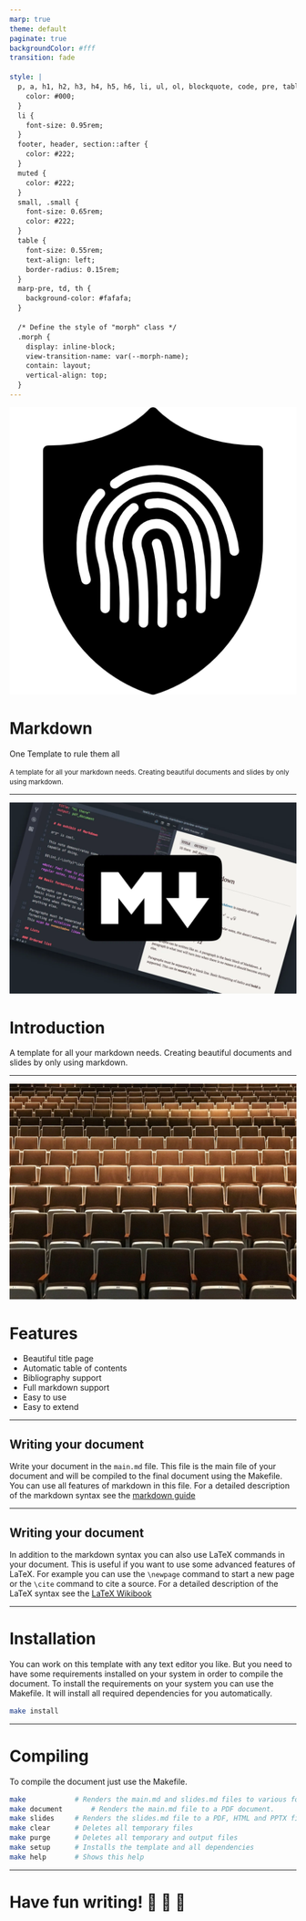 ```yaml
---
marp: true
theme: default
paginate: true
backgroundColor: #fff
transition: fade

style: |
  p, a, h1, h2, h3, h4, h5, h6, li, ul, ol, blockquote, code, pre, table, tr, td, th, em, strong, b, i, img, div, span, footer, header {
    color: #000;
  }
  li {
    font-size: 0.95rem;
  }
  footer, header, section::after {
    color: #222;
  }
  muted {
    color: #222;
  }
  small, .small {
    font-size: 0.65rem;
    color: #222;
  }
  table {
    font-size: 0.55rem;
    text-align: left;
    border-radius: 0.15rem;
  }
  marp-pre, td, th {
    background-color: #fafafa;
  }

  /* Define the style of "morph" class */
  .morph {
    display: inline-block;
    view-transition-name: var(--morph-name);
    contain: layout;
    vertical-align: top;
  }
---
```


![bg left:40% 80% contrast:0.8](assets/fingerprint-icon.png)

# Markdown

One Template to rule them all

<small>A template for all your markdown needs. Creating beautiful documents and slides by only using markdown.</small>

<!--
_backgroundImage: url('assets/3x4/lighter/blue-hex-outline-0.png')
_paginate: false
_transition: fade-out
 -->

---

![bg right:45% ](assets/Markdown-Logo.webp)

# Introduction

A template for all your markdown needs. Creating beautiful documents and slides by only using markdown.

<!--
_backgroundImage: url('assets/3x4/lighter/blue-hex-outline-2.png')
_header: Introduction
 -->

---

![bg right:45% ](assets/chairs.jpg)

# Features

- Beautiful title page
- Automatic table of contents
- Bibliography support
- Full markdown support
- Easy to use
- Easy to extend

<!--
_backgroundImage: url('assets/3x4/lighter/blue-hex-outline-3.png')
_header: Features
 -->

---

## <span class="morph" style="--morph-name:a1;">Writing your document</span>

Write your document in the `main.md` file. This file is the main file of your document and will be compiled to the final document using the Makefile. You can use all features of markdown in this file. For a detailed description of the markdown syntax see the [markdown guide](https://www.markdownguide.org/basic-syntax/)

<!--
_backgroundImage: url('assets/3x4/lighter/violet-wave-4.png')
_header: Writing
_footer: https://www.markdownguide.org/basic-syntax/
 -->

---

## <span class="morph" style="--morph-name:a1;">Writing your document</span>

In addition to the markdown syntax you can also use LaTeX commands in your document. This is useful if you want to use some advanced features of LaTeX. For example you can use the `\newpage` command to start a new page or the `\cite` command to cite a source. For a detailed description of the LaTeX syntax see the [LaTeX Wikibook](https://en.wikibooks.org/wiki/LaTeX)

<!--
_backgroundImage: url('assets/3x4/lighter/purple-wave-5.png')
_header: Writing
_footer: https://en.wikibooks.org/wiki/LaTeX
 -->

---

# Installation

You can work on this template with any text editor you like. But you need to have some requirements installed on your system in order to compile the document. To install the requirements on your system you can use the Makefile. It will install all required dependencies for you automatically.

```bash
make install
```

<!--
Requirements:
- make
- pandoc
- texlive-core or Miktex
- nodejs
- texteditor like vscode
 -->

<!--
_backgroundImage: url('assets/3x4/lighter/emerald-blob-6.png')
_header: Installation
_transition: fade-out
 -->

---

# Compiling

To compile the document just use the Makefile.

```bash
make			# Renders the main.md and slides.md files to various formats. (Default)
make document		# Renders the main.md file to a PDF document.
make slides		# Renders the slides.md file to a PDF, HTML and PPTX file.
make clear		# Deletes all temporary files
make purge		# Deletes all temporary and output files
make setup		# Installs the template and all dependencies
make help		# Shows this help
```

<!--
make setup		# Installs the template and all dependencies.
make tex		# Renders the main.md file to a LaTeX document.
make slides		# Renders the slides.md file to a PDF, HTML and PPTX file.
make present	# Starts a live preview of the slides.md file in your browser.
make clear		# Deletes all temporary files.
 -->

<!--
_backgroundImage: url('assets/3x4/lighter/teal-blob-7.png')
_header: Compiling
 -->

---

# <!-- fit --> Have fun writing! :rocket: :100: :tada:

<!--
_backgroundImage: url('assets/3x4/lighter/fuchsia-poly-outline-8.png')
_paginate: false
 -->
